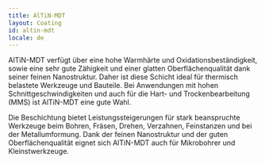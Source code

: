 ```yaml
---
title: AlTiN-MDT
layout: Coating
id: altin-mdt
locale: de
---
```

AlTiN-MDT verfügt über eine hohe Warmhärte und Oxidationsbeständigkeit, sowie eine sehr gute Zähigkeit und einer glatten Oberflächenqualität dank seiner feinen Nanostruktur. Daher ist diese Schicht ideal für thermisch belastete Werkzeuge und Bauteile. Bei Anwendungen mit hohen Schnittgeschwindigkeiten und auch für die Hart- und Trockenbearbeitung (MMS) ist AlTiN-MDT eine gute Wahl.

Die Beschichtung bietet Leistungssteigerungen für stark beanspruchte Werkzeuge beim Bohren, Fräsen, Drehen, Verzahnen, Feinstanzen und bei der Metallumformung. Dank der feinen Nanostruktur und der guten Oberflächenqualität eignet sich AlTiN-MDT auch für Mikrobohrer und Kleinstwerkzeuge.
